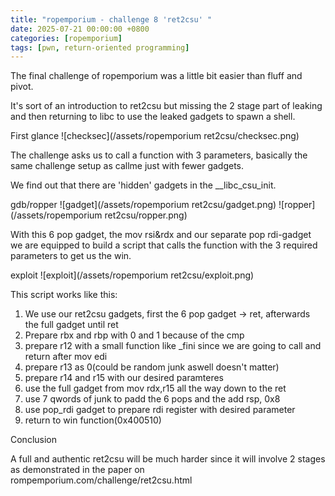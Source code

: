 ```yaml
---
title: "ropemporium - challenge 8 'ret2csu' "
date: 2025-07-21 00:00:00 +0800
categories: [ropemporium]
tags: [pwn, return-oriented programming]
---
```


The final challenge of ropemporium was a little bit easier than fluff and pivot.

It's sort of an introduction to ret2csu but missing the 2 stage part of leaking and then returning to libc to use the leaked gadgets to spawn a shell.

 First glance
    ![checksec](/assets/ropemporium ret2csu/checksec.png)


The challenge asks us to call a function with 3 parameters, basically the same challenge setup as callme just with fewer gadgets.

We find out that there are 'hidden' gadgets in the __libc_csu_init.

 gdb/ropper
    ![gadget](/assets/ropemporium ret2csu/gadget.png)
    ![ropper](/assets/ropemporium ret2csu/ropper.png)

With this 6 pop gadget, the mov rsi&rdx and our separate pop rdi-gadget we are equipped to build a script that calls the function with the 3 required parameters to get us the win.

 exploit
    ![exploit](/assets/ropemporium ret2csu/exploit.png)


This script works like this:

1. We use our ret2csu gadgets, first the 6 pop gadget -> ret, afterwards the full gadget until ret
2. Prepare rbx and rbp with 0 and 1 because of the cmp
3. prepare r12 with a small function like _fini since we are going to call and return after mov edi
4. prepare r13 as 0(could be random junk aswell doesn't matter)
5. prepare r14 and r15 with our desired paramteres
6. use the full gadget from mov rdx,r15 all the way down to the ret
7. use 7 qwords of junk to padd the 6 pops and the add rsp, 0x8 
8. use pop_rdi gadget to prepare rdi register with desired parameter
9. return to win function(0x400510)

Conclusion

A full and authentic ret2csu will be much harder since it will involve 2 stages as demonstrated in the paper on rompemporium.com/challenge/ret2csu.html 